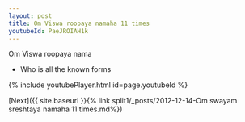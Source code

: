 ```yaml
---
layout: post
title: Om Viswa roopaya namaha 11 times
youtubeId: PaeJROIAH1k
---
```

 
 
Om Viswa roopaya nama 
 
 -  Who is all the known forms 
 
  
 
  
 
 
 
 
 
 


{% include youtubePlayer.html id=page.youtubeId %}
 
[Next]({{ site.baseurl }}{% link  split1/_posts/2012-12-14-Om swayam sreshtaya namaha 11 times.md%})
 
